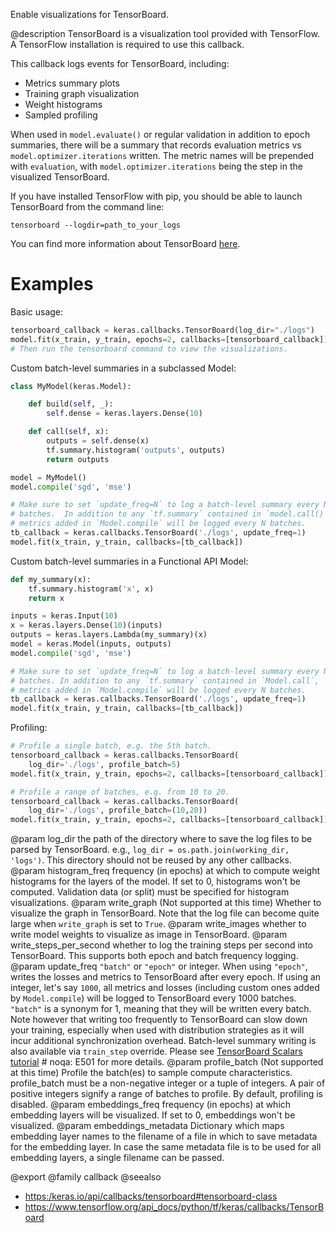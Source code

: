 Enable visualizations for TensorBoard.

@description
TensorBoard is a visualization tool provided with TensorFlow. A TensorFlow
installation is required to use this callback.

This callback logs events for TensorBoard, including:

* Metrics summary plots
* Training graph visualization
* Weight histograms
* Sampled profiling

When used in `model.evaluate()` or regular validation
in addition to epoch summaries, there will be a summary that records
evaluation metrics vs `model.optimizer.iterations` written. The metric names
will be prepended with `evaluation`, with `model.optimizer.iterations` being
the step in the visualized TensorBoard.

If you have installed TensorFlow with pip, you should be able
to launch TensorBoard from the command line:

```
tensorboard --logdir=path_to_your_logs
```

You can find more information about TensorBoard
[here](https://www.tensorflow.org/get_started/summaries_and_tensorboard).

# Examples
Basic usage:

```python
tensorboard_callback = keras.callbacks.TensorBoard(log_dir="./logs")
model.fit(x_train, y_train, epochs=2, callbacks=[tensorboard_callback])
# Then run the tensorboard command to view the visualizations.
```

Custom batch-level summaries in a subclassed Model:

```python
class MyModel(keras.Model):

    def build(self, _):
        self.dense = keras.layers.Dense(10)

    def call(self, x):
        outputs = self.dense(x)
        tf.summary.histogram('outputs', outputs)
        return outputs

model = MyModel()
model.compile('sgd', 'mse')

# Make sure to set `update_freq=N` to log a batch-level summary every N
# batches.  In addition to any `tf.summary` contained in `model.call()`,
# metrics added in `Model.compile` will be logged every N batches.
tb_callback = keras.callbacks.TensorBoard('./logs', update_freq=1)
model.fit(x_train, y_train, callbacks=[tb_callback])
```

Custom batch-level summaries in a Functional API Model:

```python
def my_summary(x):
    tf.summary.histogram('x', x)
    return x

inputs = keras.Input(10)
x = keras.layers.Dense(10)(inputs)
outputs = keras.layers.Lambda(my_summary)(x)
model = keras.Model(inputs, outputs)
model.compile('sgd', 'mse')

# Make sure to set `update_freq=N` to log a batch-level summary every N
# batches. In addition to any `tf.summary` contained in `Model.call`,
# metrics added in `Model.compile` will be logged every N batches.
tb_callback = keras.callbacks.TensorBoard('./logs', update_freq=1)
model.fit(x_train, y_train, callbacks=[tb_callback])
```

Profiling:

```python
# Profile a single batch, e.g. the 5th batch.
tensorboard_callback = keras.callbacks.TensorBoard(
    log_dir='./logs', profile_batch=5)
model.fit(x_train, y_train, epochs=2, callbacks=[tensorboard_callback])

# Profile a range of batches, e.g. from 10 to 20.
tensorboard_callback = keras.callbacks.TensorBoard(
    log_dir='./logs', profile_batch=(10,20))
model.fit(x_train, y_train, epochs=2, callbacks=[tensorboard_callback])
```

@param log_dir the path of the directory where to save the log files to be
    parsed by TensorBoard. e.g.,
    `log_dir = os.path.join(working_dir, 'logs')`.
    This directory should not be reused by any other callbacks.
@param histogram_freq frequency (in epochs) at which to compute
    weight histograms for the layers of the model. If set to 0,
    histograms won't be computed. Validation data (or split) must be
    specified for histogram visualizations.
@param write_graph (Not supported at this time)
    Whether to visualize the graph in TensorBoard.
    Note that the log file can become quite large
    when `write_graph` is set to `True`.
@param write_images whether to write model weights to visualize as image in
    TensorBoard.
@param write_steps_per_second whether to log the training steps per second
    into TensorBoard. This supports both epoch and batch frequency
    logging.
@param update_freq `"batch"` or `"epoch"` or integer. When using `"epoch"`,
    writes the losses and metrics to TensorBoard after every epoch.
    If using an integer, let's say `1000`, all metrics and losses
    (including custom ones added by `Model.compile`) will be logged to
    TensorBoard every 1000 batches. `"batch"` is a synonym for 1,
    meaning that they will be written every batch.
    Note however that writing too frequently to TensorBoard can slow
    down your training, especially when used with distribution
    strategies as it will incur additional synchronization overhead.
    Batch-level summary writing is also available via `train_step`
    override. Please see
    [TensorBoard Scalars tutorial](
        https://www.tensorflow.org/tensorboard/scalars_and_keras#batch-level_logging)  # noqa: E501
    for more details.
@param profile_batch (Not supported at this time)
    Profile the batch(es) to sample compute characteristics.
    profile_batch must be a non-negative integer or a tuple of integers.
    A pair of positive integers signify a range of batches to profile.
    By default, profiling is disabled.
@param embeddings_freq frequency (in epochs) at which embedding layers will be
    visualized. If set to 0, embeddings won't be visualized.
@param embeddings_metadata Dictionary which maps embedding layer names to the
    filename of a file in which to save metadata for the embedding layer.
    In case the same metadata file is to be
    used for all embedding layers, a single filename can be passed.

@export
@family callback
@seealso
+ <https:/keras.io/api/callbacks/tensorboard#tensorboard-class>
+ <https://www.tensorflow.org/api_docs/python/tf/keras/callbacks/TensorBoard>
